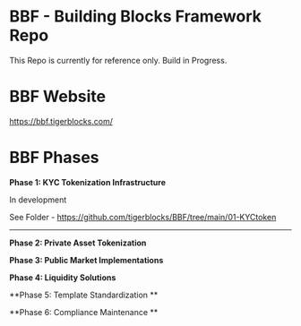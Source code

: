 # BBF - Building Blocks Framework Repo

This Repo is currently for reference only. Build in Progress.

# BBF Website
https://bbf.tigerblocks.com/

# BBF Phases

**Phase 1: KYC Tokenization Infrastructure**

In development

See Folder - https://github.com/tigerblocks/BBF/tree/main/01-KYCtoken

----

**Phase 2: Private Asset Tokenization**

**Phase 3: Public Market Implementations**

**Phase 4: Liquidity Solutions**

**Phase 5: Template Standardization **

**Phase 6: Compliance Maintenance
**


